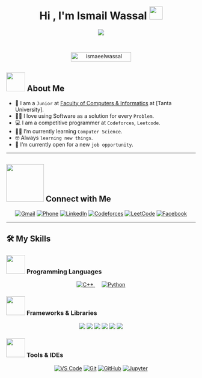 <h1 align="center">Hi , I'm Ismail Wassal <img src="https://media.giphy.com/media/hvRJCLFzcasrR4ia7z/giphy.gif" width="35"></h1>
<p align="center">
  <a href="https://github.com/DenverCoder1/readme-typing-svg">
    <img src="https://readme-typing-svg.herokuapp.com?font=Time+New+Roman&color=%23C8BE25&size=25&center=true&vCenter=true&width=600&height=100&lines=Junior+Computer+Science+student;Competitive+Programmer;Always+learning+new+things">
  </a>
</p>

<br>

<p align="center"> 
  <img src="https://komarev.com/ghpvc/?username=ismaeelwassal&label=Profile%20views&color=0047AB&style=plastic?" alt="ismaeelwassal" height=25px, width=160px/> 
</p>

## <picture><img src="https://github.com/7oSkaaa/7oSkaaa/blob/main/Images/about_me.gif?raw=true" width=50px></picture> About Me

- :school: I am a `Junior` at [Faculty of Computers & Informatics](https://ci.tanta.edu.eg/) at [Tanta University].
- :technologist: I love using Software as a solution for every `Problem`.
- :computer: I am a competitive programmer at `Codeforces`, `Leetcode`.
- :student: I’m currently learning `Computer Science`.
- :nerd_face: Always `learning new things`.
- :thinking: I’m currently open for a new `job opportunity`.

---

## <picture> <img src="https://github.com/7oSkaaa/7oSkaaa/blob/main/Images/Connect-with-me.gif?raw=true" width="100px"></picture> Connect with Me

<p align="center">
  <a href="mailto:esmailwassal456@gmail.com"><img src="https://img.shields.io/badge/Gmail-%23EA4335.svg?style=plastic&logo=gmail&logoColor=white" alt="Gmail"/></a>
  <a href="tel:+201154868682"><img src="https://img.shields.io/badge/Phone-%230077B5.svg?style=plastic&logo=telephone&logoColor=white" alt="Phone"/></a>
  <a href="https://www.linkedin.com/in/ismail-wassal-8514012a8/"><img src="https://img.shields.io/badge/LinkedIn-%230A66C2.svg?style=plastic&logo=linkedin&logoColor=white" alt="LinkedIn"/></a>
  <a href="https://codeforces.com/profile/ismaeelwassal"><img src="https://img.shields.io/badge/Codeforces-%231F8ACB.svg?style=plastic&logo=codeforces&logoColor=white" alt="Codeforces"/></a>
  <a href="https://leetcode.com/u/wassal/"><img src="https://img.shields.io/badge/LeetCode-%23FFA116.svg?style=plastic&logo=leetcode&logoColor=black" alt="LeetCode"/></a>
  <a href="https://www.facebook.com/ismaeel.wassal.AboAmer/"><img src="https://img.shields.io/badge/Facebook-%231877F2.svg?style=plastic&logo=facebook&logoColor=white" alt="Facebook"/></a>
</p>

---

## 🛠️ My Skills

### <picture> <img src="https://github.com/7oSkaaa/7oSkaaa/blob/main/Images/Programming_Languages.gif?raw=true" width=50px> </picture> Programming Languages

<p align="center"> 
  <a href="https://www.w3schools.com/cpp/" target="_blank"> 
    <img alt="C++" src="https://img.shields.io/badge/C++%20-%2300599C.svg?style=plastic&logo=c%2B%2B&logoColor=white">
  </a> 
  &emsp;
  <a href="https://www.python.org/" target="_blank"> 
    <img alt="Python" src="https://img.shields.io/badge/Python-%2314354C.svg?style=plastic&logo=python&logoColor=white">
  </a> 
</p>

### <picture> <img src="https://github.com/7oSkaaa/7oSkaaa/blob/main/Images/Front_End.gif?raw=true" width=50px> </picture> Frameworks & Libraries

<p align="center">
  <a href="https://numpy.org/"><img src="https://img.shields.io/badge/NumPy-%23013243.svg?style=plastic&logo=numpy&logoColor=white"></a>
  <a href="https://pandas.pydata.org/"><img src="https://img.shields.io/badge/Pandas-%23150458.svg?style=plastic&logo=pandas&logoColor=white"></a>
  <a href="https://matplotlib.org/"><img src="https://img.shields.io/badge/Matplotlib-%23ffffff.svg?style=plastic&logo=plotly&logoColor=black"></a>
  <a href="https://seaborn.pydata.org/"><img src="https://img.shields.io/badge/Seaborn-%2300999C.svg?style=plastic&logo=python&logoColor=white"></a>
  <a href="https://scikit-learn.org/"><img src="https://img.shields.io/badge/Scikit--learn-%23F7931E.svg?style=plastic&logo=scikit-learn&logoColor=white"></a>
  <a href="https://pytorch.org/"><img src="https://img.shields.io/badge/PyTorch-%23EE4C2C.svg?style=plastic&logo=pytorch&logoColor=white"></a>
</p>

### <picture> <img src="https://github.com/7oSkaaa/7oSkaaa/blob/main/Images/Software_Tools.gif?raw=true" width=50px> </picture> Tools & IDEs

<p align="center">
  <a href="https://code.visualstudio.com/"><img alt="VS Code" src="https://img.shields.io/badge/Visual%20Studio%20Code-0078d7.svg?style=plastic&logo=visual-studio-code&logoColor=white"></a>
  <a href="https://git-scm.com/"><img alt="Git" src="https://img.shields.io/badge/Git%20-%23F05033.svg?style=plastic&logo=git&logoColor=white"></a>
  <a href="https://github.com/"><img alt="GitHub" src="https://img.shields.io/badge/github-%23181717.svg?style=plastic&logo=github&logoColor=white"></a>
  <a href="https://jupyter.org/"><img alt="Jupyter" src="https://img.shields.io/badge/Jupyter-%23F37626.svg?style=plastic&logo=jupyter&logoColor=white"></a>
</p>





